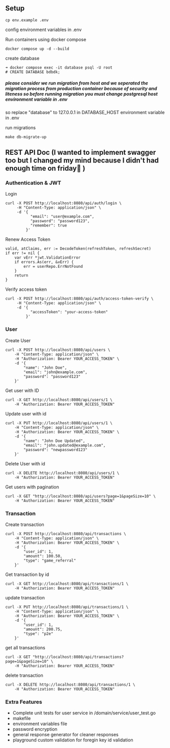 ## Setup 
```
cp env.example .env
```
config environment variables in .env 

Run containers using docker compose 
```
docker compose up -d --build
```

create database 
```
➜ docker compose exec -it database psql -U root
# CREATE DATABASE bdbdk;
```

##### please consider we run migration from host and we seperated the migration process from production container because of security and liteness so before running migration you must change postgresql host environment variable in .env
so replace "database" to 127.0.0.1 in DATABASE_HOST environment variable in .env

run migrations
```
make db-migrate-up
```




## REST API Doc (I wanted to implement swagger too but I changed my mind because I didn't had enough time on friday🥴 )
### Authentication & JWT
Login 
```
curl -X POST http://localhost:8080/api/auth/login \
     -H "Content-Type: application/json" \
     -d '{
           "email": "user@example.com",
           "password": "password123",
           "remember": true
         }'
```

Renew Access Token 
```
valid, atClaims, err := DecodeToken(refreshToken, refreshSecret)
if err != nil {
    var vErr *jwt.ValidationError
    if errors.As(err, &vErr) {
        err = userRepo.ErrNotFound
    }
    return
}

```

Verify access token 
```
curl -X POST http://localhost:8080/api/auth/access-token-verify \
     -H "Content-Type: application/json" \
     -d '{
           "accessToken": "your-access-token"
         }'
```


### User
Create User 
```
curl -X POST http://localhost:8080/api/users \
    -H "Content-Type: application/json" \
    -H "Authorization: Bearer YOUR_ACCESS_TOKEN" \
    -d '{
        "name": "John Doe",
        "email": "john@example.com",
        "password": "password123"
    }'

```

Get user with ID 

```
curl -X GET http://localhost:8080/api/users/1 \
    -H "Authorization: Bearer YOUR_ACCESS_TOKEN"
```


Update user with id 
```
curl -X PUT http://localhost:8080/api/users/1 \
    -H "Content-Type: application/json" \
    -H "Authorization: Bearer YOUR_ACCESS_TOKEN" \
    -d '{
        "name": "John Doe Updated",
        "email": "john.updated@example.com",
        "password": "newpassword123"
    }'

```


Delete User with id
```
curl -X DELETE http://localhost:8080/api/users/1 \
    -H "Authorization: Bearer YOUR_ACCESS_TOKEN"
```


Get users with pagination 
```
curl -X GET "http://localhost:8080/api/users?page=1&pageSize=10" \
    -H "Authorization: Bearer YOUR_ACCESS_TOKEN"
```

### Transaction

Create transaction 
```
curl -X POST http://localhost:8080/api/transactions \
    -H "Content-Type: application/json" \
    -H "Authorization: Bearer YOUR_ACCESS_TOKEN" \
    -d '{
        "user_id": 1,
        "amount": 100.50,
        "type": "game_referral"
    }'
```
Get transaction by id 
```
curl -X GET http://localhost:8080/api/transactions/1 \
    -H "Authorization: Bearer YOUR_ACCESS_TOKEN"
```

update transaction 
```
curl -X PUT http://localhost:8080/api/transactions/1 \
    -H "Content-Type: application/json" \
    -H "Authorization: Bearer YOUR_ACCESS_TOKEN" \
    -d '{
        "user_id": 1,
        "amount": 200.75,
        "type": "p2e"
    }'

```

get all transactions

```
curl -X GET "http://localhost:8080/api/transactions?page=1&pageSize=10" \
    -H "Authorization: Bearer YOUR_ACCESS_TOKEN"
```

delete transaction 

```
curl -X DELETE http://localhost:8080/api/transactions/1 \
    -H "Authorization: Bearer YOUR_ACCESS_TOKEN"

```

### Extra Features 

- Complete unit tests for user service in /domain/service/user_test.go
- makefile 
- environment variables file
- password encryption
- general response generator for cleaner responses
- playground custom validation for foregin key id validation
